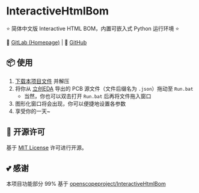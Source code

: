 # InteractiveHtmlBom

⭐ 简体中文版 Interactive HTML BOM，内置可嵌入式 Python 运行环境 ⭐

🔗 [GitLab (Homepage)](https://gitlab.soraharu.com/XiaoXi/InteractiveHtmlBom) | 🔗 [GitHub](https://github.com/yanranxiaoxi/InteractiveHtmlBom)

## 📦 使用

1. [下载本项目文件](https://gitlab.soraharu.com/XiaoXi/InteractiveHtmlBom/-/archive/master/InteractiveHtmlBom-master.zip) 并解压
2. 将你从 [立创EDA](https://lceda.cn/) 导出的 PCB 源文件（文件后缀名为 `.json`）拖动至 `Run.bat`
    - 当然，你也可以双击打开 `Run.bat` 后再将文件拖入窗口
3. 图形化窗口将会出现，你可以便捷地设置各参数
4. 享受你的一天~

## 📜 开源许可

基于 [MIT License](https://choosealicense.com/licenses/mit/) 许可进行开源。

## 💕 感谢

本项目功能部分 99% 基于 [openscopeproject/InteractiveHtmlBom](https://github.com/openscopeproject/InteractiveHtmlBom)
